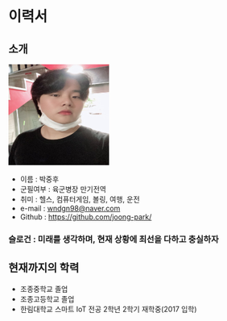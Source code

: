 # 이력서


## 소개

<img src=My.jpg width=200 height=200>

* 이름 : 박중후  
* 군필여부 : 육군병장 만기전역  
* 취미 : 헬스, 컴퓨터게임, 볼링, 여행, 운전  
* e-mail : wndgn98@naver.com  
* Github : https://github.com/joong-park/   

 ### 슬로건 : 미래를 생각하며, 현재 상황에 최선을 다하고 충실하자  
 
 ## 현재까지의 학력
 * 조종중학교 졸업
 * 조종고등학교 졸업
 * 한림대학교 스마트 IoT 전공 2학년 2학기 재학중(2017 입학)
 
 
 
